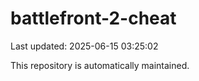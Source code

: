 # battlefront-2-cheat

Last updated: 2025-06-15 03:25:02

This repository is automatically maintained.
